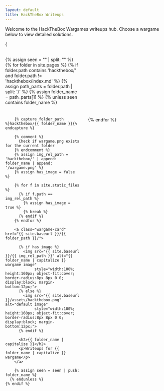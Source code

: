 ```yaml
---
layout: default
title: HackTheBox Writeups
---
```


Welcome to the HackTheBox Wargames writeups hub. Choose a wargame below to view detailed solutions.

<style>
  .wargame-container {
    display: grid;
    grid-template-columns: repeat(auto-fit, minmax(240px, 1fr));
    gap: 1.5rem;
    margin-top: 2rem;
  }

  .wargame-card {
    background-color: #34495e;
    color: #ecf0f1;
    border-radius: 10px;
    padding: 1.5rem;
    text-align: center;
    box-shadow: 0 4px 8px rgba(0,0,0,0.1);
    transition: transform 0.2s ease;
    text-decoration: none;
  }

  .wargame-card:hover {
    transform: scale(1.03);
    background-color: #16a085;
    color: #fff;
  }



  .wargame-card {
    display: block;              /* ensures the anchor is block-level */
    overflow: hidden;
    padding: 0.75rem;            /* reduced padding since image occupies top */
  }

  .wargame-card h2 { margin-top: 0.5rem; }
  .wargame-card p { margin-bottom: 0; }

</style>


{<div class="wargame-container">
  {% assign seen = "" | split: "" %}
  {% for folder in site.pages %}
    {% if folder.path contains 'hackthebox/' and folder.path != 'hackthebox/index.md' %}
      {% assign path_parts = folder.path | split: '/' %}
      {% assign folder_name = path_parts[1] %}
      {% unless seen contains folder_name %}
        
        {% capture folder_path %}hackthebox/{{ folder_name }}{% endcapture %}
        
        {% comment %}
          Check if wargame.png exists for the current folder
        {% endcomment %}
        {% assign img_rel_path = 'hackthebox/' | append: folder_name | append: '/wargame.png' %}
        {% assign has_image = false %}
        
        {% for f in site.static_files %}
          {% if f.path == img_rel_path %}
            {% assign has_image = true %}
            {% break %}
          {% endif %}
        {% endfor %}

        <a class="wargame-card" href="{{ site.baseurl }}/{{ folder_path }}/">
          
          {% if has_image %}
            <img src="{{ site.baseurl }}/{{ img_rel_path }}" alt="{{ folder_name | capitalize }} wargame image"
                 style="width:100%; height:160px; object-fit:cover; border-radius:8px 8px 0 0; display:block; margin-bottom:12px;">
          {% else %}
            <img src="{{ site.baseurl }}/assets/hackthebox.png" alt="default image"
                 style="width:100%; height:160px; object-fit:cover; border-radius:8px 8px 0 0; display:block; margin-bottom:12px;">
          {% endif %}
          
          <h2>{{ folder_name | capitalize }}</h2>
          <p>Writeups for {{ folder_name | capitalize }} wargame</p>
        </a>

        {% assign seen = seen | push: folder_name %}
      {% endunless %}
    {% endif %}
  {% endfor %}
</div>
